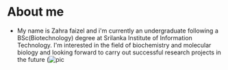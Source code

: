 # **About me** 
- My name is Zahra faizel and i'm currently an undergraduate following a BSc(Biotechnology) degree at Srilanka Institute of Information Technology. I'm interested in the field of biochemistry and molecular biology and looking forward to carry out successful research projects in the future
(![pic](https://user-images.githubusercontent.com/91867133/135955735-53365b67-799a-4f61-a266-e9697fbc8117.jpeg)
